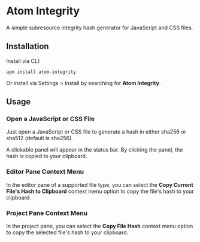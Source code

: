 # Atom Integrity
A simple subresource integrity hash generator for JavaScript and CSS files.

## Installation
Install via CLI:

`apm install atom-integrity`

Or install via Settings > Install by searching for **Atom Integrity**.

## Usage

### Open a JavaScript or CSS File
Just open a JavaScript or CSS file to generate a hash in either sha256 or sha512 (default is sha256).

A clickable panel will appear in the status bar. By clicking the panel, the hash is copied to your clipboard.

### Editor Pane Context Menu
In the editor pane of a supported file type, you can select the **Copy Current File's Hash to Clipboard** context menu option to copy the file's hash to your clipboard.

### Project Pane Context Menu
In the project pane, you can select the **Copy File Hash** context menu option to copy the selected file's hash to your clipboard.
